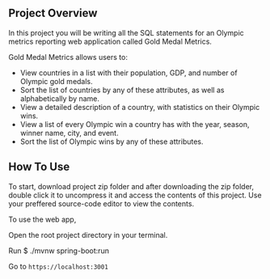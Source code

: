 ## Project Overview

In this project you will be writing all the SQL statements for an Olympic metrics reporting web application called Gold Medal Metrics.

Gold Medal Metrics allows users to:
 - View countries in a list with their population, GDP, and number of Olympic gold medals.
 - Sort the list of countries by any of these attributes, as well as alphabetically by name.
 - View a detailed description of a country, with statistics on their Olympic wins.
 - View a list of every Olympic win a country has with the year, season, winner name, city, and event.
 - Sort the list of Olympic wins by any of these attributes.

## How To Use

To start, download project zip folder and after downloading the zip folder, double click it to uncompress it and access the contents of this project. Use your preffered source-code editor to view the contents.

To use the web app,

Open the root project directory in your terminal.

Run 
$ ./mvnw spring-boot:run 

Go to `https://localhost:3001`

